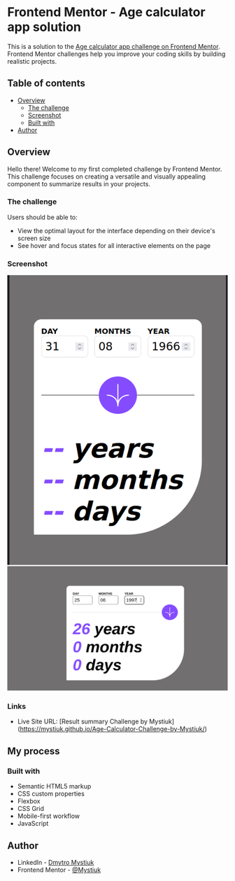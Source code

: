 # Frontend Mentor - Age calculator app solution

This is a solution to the [Age calculator app challenge on Frontend Mentor](https://www.frontendmentor.io/challenges/age-calculator-app-dF9DFFpj-Q). Frontend Mentor challenges help you improve your coding skills by building realistic projects.  

## Table of contents

- [Overview](#overview)
  - [The challenge](#the-challenge)
  - [Screenshot](#screenshot)
  - [Built with](#built-with)
- [Author](#author)

## Overview
Hello there! Welcome to my first completed challenge by Frontend Mentor. This challenge focuses on creating a versatile and visually appealing component to summarize results in your projects.   
### The challenge

Users should be able to:

- View the optimal layout for the interface depending on their device's screen size
- See hover and focus states for all interactive elements on the page

### Screenshot

![Mobile](./screenshots/mobile.png)
![Desktiop](./screenshots/desktop.png)

### Links
- Live Site URL: [Result summary Challenge by Mystiuk] (https://mystiuk.github.io/Age-Calculator-Challenge-by-Mystiuk/)

## My process

### Built with

- Semantic HTML5 markup
- CSS custom properties
- Flexbox
- CSS Grid
- Mobile-first workflow
- JavaScript

## Author

- LinkedIn - [Dmytro Mystiuk](https://www.linkedin.com/in/dmytro-mystiuk-404a3a206/)
- Frontend Mentor - [@Mystiuk]()

